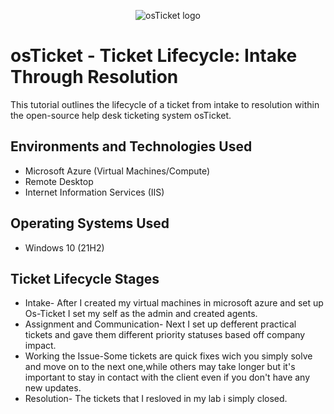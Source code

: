 <p align="center">
<img src="https://i.imgur.com/Clzj7Xs.png" alt="osTicket logo"/>
</p>

<h1>osTicket - Ticket Lifecycle: Intake Through Resolution</h1>
This tutorial outlines the lifecycle of a ticket from intake to resolution within the open-source help desk ticketing system osTicket.<br />



<h2>Environments and Technologies Used</h2>

- Microsoft Azure (Virtual Machines/Compute)
- Remote Desktop
- Internet Information Services (IIS)

<h2>Operating Systems Used </h2>

- Windows 10</b> (21H2)

<h2>Ticket Lifecycle Stages</h2>

- Intake- After I created my virtual machines in microsoft azure and set up Os-Ticket I set my self as the admin and created agents.
- Assignment and Communication- Next I set up defferent practical tickets and gave them different priority statuses based off company impact.
- Working the Issue-Some tickets are quick fixes wich you simply solve and move on to the next one,while others may take longer but it's important to stay in contact with the client even if you don't have any new updates.
- Resolution- The tickets that I resloved in my lab i simply closed.

